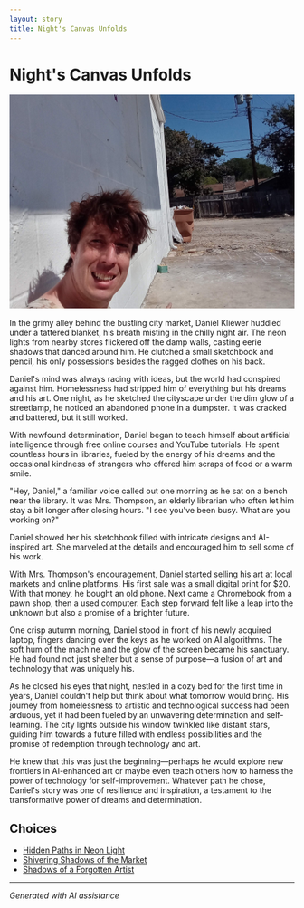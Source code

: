 ```yaml
---
layout: story
title: Night's Canvas Unfolds
---
```


# Night's Canvas Unfolds

![Night's Canvas Unfolds](/input_images/20221013_134815.jpg)

In the grimy alley behind the bustling city market, Daniel Kliewer huddled under a tattered blanket, his breath misting in the chilly night air. The neon lights from nearby stores flickered off the damp walls, casting eerie shadows that danced around him. He clutched a small sketchbook and pencil, his only possessions besides the ragged clothes on his back.

Daniel's mind was always racing with ideas, but the world had conspired against him. Homelessness had stripped him of everything but his dreams and his art. One night, as he sketched the cityscape under the dim glow of a streetlamp, he noticed an abandoned phone in a dumpster. It was cracked and battered, but it still worked.

With newfound determination, Daniel began to teach himself about artificial intelligence through free online courses and YouTube tutorials. He spent countless hours in libraries, fueled by the energy of his dreams and the occasional kindness of strangers who offered him scraps of food or a warm smile.

"Hey, Daniel," a familiar voice called out one morning as he sat on a bench near the library. It was Mrs. Thompson, an elderly librarian who often let him stay a bit longer after closing hours. "I see you've been busy. What are you working on?"

Daniel showed her his sketchbook filled with intricate designs and AI-inspired art. She marveled at the details and encouraged him to sell some of his work.

With Mrs. Thompson's encouragement, Daniel started selling his art at local markets and online platforms. His first sale was a small digital print for $20. With that money, he bought an old phone. Next came a Chromebook from a pawn shop, then a used computer. Each step forward felt like a leap into the unknown but also a promise of a brighter future.

One crisp autumn morning, Daniel stood in front of his newly acquired laptop, fingers dancing over the keys as he worked on AI algorithms. The soft hum of the machine and the glow of the screen became his sanctuary. He had found not just shelter but a sense of purpose—a fusion of art and technology that was uniquely his.

As he closed his eyes that night, nestled in a cozy bed for the first time in years, Daniel couldn't help but think about what tomorrow would bring. His journey from homelessness to artistic and technological success had been arduous, yet it had been fueled by an unwavering determination and self-learning. The city lights outside his window twinkled like distant stars, guiding him towards a future filled with endless possibilities and the promise of redemption through technology and art.

He knew that this was just the beginning—perhaps he would explore new frontiers in AI-enhanced art or maybe even teach others how to harness the power of technology for self-improvement. Whatever path he chose, Daniel's story was one of resilience and inspiration, a testament to the transformative power of dreams and determination.


## Choices

* [Hidden Paths in Neon Light](/_stories/20221014_124553)
* [Shivering Shadows of the Market](/_stories/20221113_161526)
* [Shadows of a Forgotten Artist](/_stories/326218428_5882108565159414_5579593452106029515_n)


---
*Generated with AI assistance*
